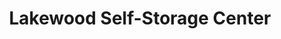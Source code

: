 ---
title: "Lakewood Self-Storage Center"
url: /holland/lakewood-self-storage-center/
shop: storage rental
---